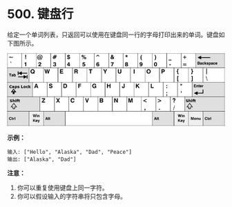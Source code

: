 # 500. 键盘行

给定一个单词列表，只返回可以使用在键盘同一行的字母打印出来的单词。键盘如下图所示。

![Keyboard](./images/keyboard.png)

**示例：**

```()
输入: ["Hello", "Alaska", "Dad", "Peace"]
输出: ["Alaska", "Dad"]
```

**注意：**

1. 你可以重复使用键盘上同一字符。
2. 你可以假设输入的字符串将只包含字母。
